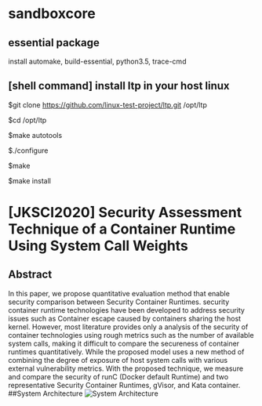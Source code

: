 # sandboxcore

## essential package
install automake, build-essential, python3.5, trace-cmd

## [shell command] install ltp in your host linux
$git clone https://github.com/linux-test-project/ltp.git /opt/ltp

$cd /opt/ltp

$make autotools

$./configure

$make

$make install

# [JKSCI2020] Security Assessment Technique of a Container Runtime Using System Call Weights
## Abstract
In this paper, we propose quantitative evaluation method that enable security comparison between
Security Container Runtimes. security container runtime technologies have been developed to address
security issues such as Container escape caused by containers sharing the host kernel. However, most
literature provides only a analysis of the security of container technologies using rough metrics such as
the number of available system calls, making it difficult to compare the secureness of container
runtimes quantitatively. While the proposed model uses a new method of combining the degree of
exposure of host system calls with various external vulnerability metrics. With the proposed technique,
we measure and compare the security of runC (Docker default Runtime) and two representative Security
Container Runtimes, gVisor, and Kata container.
##System Architecture
![System Architecture](https://user-images.githubusercontent.com/44808660/189523110-e1914462-c965-42d0-be78-6b1be7e67062.png)

